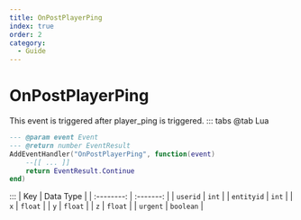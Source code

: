 ```yaml
---
title: OnPostPlayerPing
index: true
order: 2
category:
  - Guide
---
```


# OnPostPlayerPing
This event is triggered after player_ping is triggered.
::: tabs
@tab Lua
```lua
--- @param event Event
--- @return number EventResult
AddEventHandler("OnPostPlayerPing", function(event)
    --[[ ... ]]
    return EventResult.Continue
end)
```

:::
|     Key    | Data Type |
| :--------: | :-------: |
|  `userid`  |   `int`   |
| `entityid` |   `int`   |
|     `x`    |  `float`  |
|     `y`    |  `float`  |
|     `z`    |  `float`  |
|  `urgent`  | `boolean` |